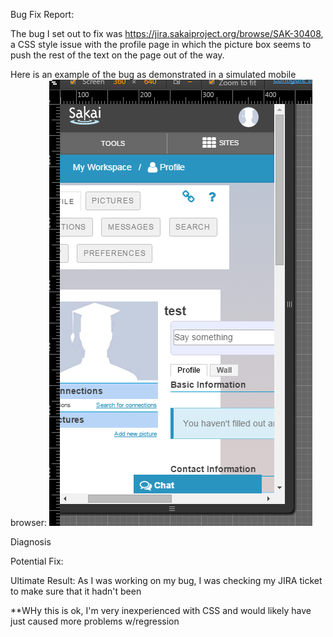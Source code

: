 Bug Fix Report:

The bug I set out to fix was https://jira.sakaiproject.org/browse/SAK-30408, a CSS style issue with the profile page in which
the picture box seems to push the rest of the text on the page out of the way.

Here is an example of the bug as demonstrated in a simulated mobile browser:
![Bug Demo](bug.png)

Diagnosis



Potential Fix:


Ultimate Result:
As I was working on my bug, I was checking my JIRA ticket to make sure that it hadn't been 

**WHy this is ok, I'm very inexperienced with CSS and would likely have just caused more problems w/regression

